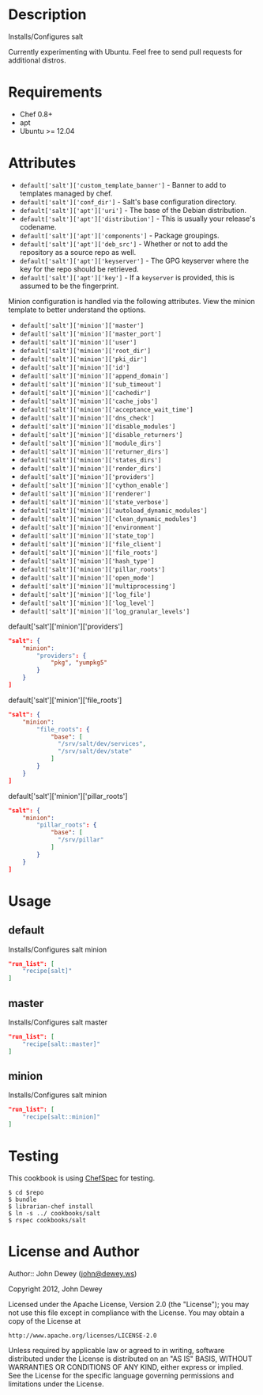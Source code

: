Description
===========

Installs/Configures salt

Currently experimenting with Ubuntu.  Feel free to send pull requests for
additional distros.

Requirements
============

* Chef 0.8+
* apt
* Ubuntu >= 12.04

Attributes
==========

* `default['salt']['custom_template_banner']` - Banner to add to templates
  managed by chef.
* `default['salt']['conf_dir']` - Salt's base configuration directory.
* `default['salt']['apt']['uri']` - The base of the Debian distribution.
* `default['salt']['apt']['distribution']` - This is usually your release's
  codename.
* `default['salt']['apt']['components']` - Package groupings.
* `default['salt']['apt']['deb_src']` - Whether or not to add the repository as
  a source repo as well.
* `default['salt']['apt']['keyserver']` - The GPG keyserver where the key for
  the repo should be retrieved.
* `default['salt']['apt']['key']` - If a `keyserver` is provided, this is
  assumed to be the fingerprint.

Minion configuration is handled via the following attributes.  View the
minion template to better understand the options.

* `default['salt']['minion']['master']`
* `default['salt']['minion']['master_port']`
* `default['salt']['minion']['user']`
* `default['salt']['minion']['root_dir']`
* `default['salt']['minion']['pki_dir']`
* `default['salt']['minion']['id']`
* `default['salt']['minion']['append_domain']`
* `default['salt']['minion']['sub_timeout']`
* `default['salt']['minion']['cachedir']`
* `default['salt']['minion']['cache_jobs']`
* `default['salt']['minion']['acceptance_wait_time']`
* `default['salt']['minion']['dns_check']`
* `default['salt']['minion']['disable_modules']`
* `default['salt']['minion']['disable_returners']`
* `default['salt']['minion']['module_dirs']`
* `default['salt']['minion']['returner_dirs']`
* `default['salt']['minion']['states_dirs']`
* `default['salt']['minion']['render_dirs']`
* `default['salt']['minion']['providers']`
* `default['salt']['minion']['cython_enable']`
* `default['salt']['minion']['renderer']`
* `default['salt']['minion']['state_verbose']`
* `default['salt']['minion']['autoload_dynamic_modules']`
* `default['salt']['minion']['clean_dynamic_modules']`
* `default['salt']['minion']['environment']`
* `default['salt']['minion']['state_top']`
* `default['salt']['minion']['file_client']`
* `default['salt']['minion']['file_roots']`
* `default['salt']['minion']['hash_type']`
* `default['salt']['minion']['pillar_roots']`
* `default['salt']['minion']['open_mode']`
* `default['salt']['minion']['multiprocessing']`
* `default['salt']['minion']['log_file']`
* `default['salt']['minion']['log_level']`
* `default['salt']['minion']['log_granular_levels']`


default['salt']['minion']['providers']

```json
"salt": {
    "minion":
        "providers": {
            "pkg", "yumpkg5"
        }
    }
]
```

default['salt']['minion']['file_roots']

```json
"salt": {
    "minion":
        "file_roots": {
            "base": [
              "/srv/salt/dev/services",
              "/srv/salt/dev/state"
            ]
        }
    }
]
```

default['salt']['minion']['pillar_roots']

```json
"salt": {
    "minion":
        "pillar_roots": {
            "base": [
              "/srv/pillar"
            ]
        }
    }
]
```

Usage
=====

default
----

Installs/Configures salt minion

```json
"run_list": [
    "recipe[salt]"
]
```

master
----

Installs/Configures salt master

```json
"run_list": [
    "recipe[salt::master]"
]
```

minion
----

Installs/Configures salt minion

```json
"run_list": [
    "recipe[salt::minion]"
]
```

Testing
=====

This cookbook is using [ChefSpec](https://github.com/acrmp/chefspec) for testing.

    $ cd $repo
    $ bundle
    $ librarian-chef install
    $ ln -s ../ cookbooks/salt
    $ rspec cookbooks/salt

License and Author
==================

Author:: John Dewey (<john@dewey.ws>)

Copyright 2012, John Dewey

Licensed under the Apache License, Version 2.0 (the "License");
you may not use this file except in compliance with the License.
You may obtain a copy of the License at

    http://www.apache.org/licenses/LICENSE-2.0

Unless required by applicable law or agreed to in writing, software
distributed under the License is distributed on an "AS IS" BASIS,
WITHOUT WARRANTIES OR CONDITIONS OF ANY KIND, either express or implied.
See the License for the specific language governing permissions and 
limitations under the License.
